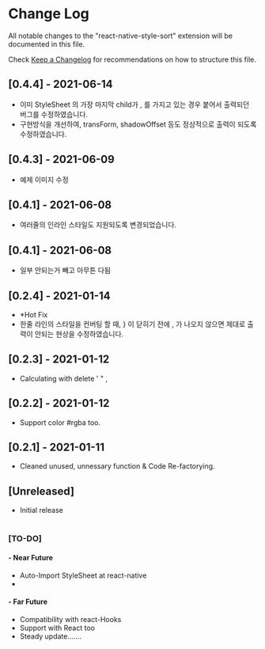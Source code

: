 # Change Log

All notable changes to the "react-native-style-sort" extension will be documented in this file.

Check [Keep a Changelog](http://keepachangelog.com/) for recommendations on how to structure this file.

## [0.4.4] - 2021-06-14
- 이미 StyleSheet 의 가장 마지막 child가 , 를 가지고 있는 경우 붙어서 출력되던 버그를 수정하였습니다.
- 구현방식을 개선하여, transForm, shadowOffset 등도 정상적으로 출력이 되도록 수정하였습니다.
## [0.4.3] - 2021-06-09
- 예제 이미지 수정
## [0.4.1] - 2021-06-08
- 여러줄의 인라인 스타일도 지원되도록 변경되었습니다.
## [0.4.1] - 2021-06-08
- 일부 안되는거 빼고 아무튼 다됨
## [0.2.4] - 2021-01-14
- *Hot Fix
- 한줄 라인의 스타일을 컨버팅 할 때, } 이 닫히기 전에 , 가 나오지 않으면 제대로 출력이 안되는 현상을 수정하였습니다.
## [0.2.3] - 2021-01-12
- Calculating with delete ' " ,
## [0.2.2] - 2021-01-12
- Support color #rgba too.
## [0.2.1] - 2021-01-11
- Cleaned unused, unnessary function & Code Re-factorying.
## [Unreleased]
- Initial release
#
### [TO-DO]
#### - Near Future
- Auto-Import StyleSheet at react-native
- 
#### - Far Future
- Compatibility with react-Hooks
- Support with React too
- Steady update.......